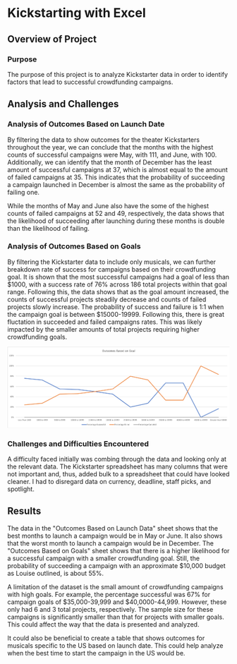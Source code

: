 # Kickstarting with Excel

## Overview of Project

### Purpose

The purpose of this project is to analyze Kickstarter data in order to identify factors that lead to successful crowdfunding campaigns. 

## Analysis and Challenges

### Analysis of Outcomes Based on Launch Date

By filtering the data to show outcomes for the theater Kickstarters throughout the year, we can conclude that the months with the highest counts of successful campaigns were May, with 111, and June, with 100. Additionally, we can identify that the month of December has the least amount of successful campaigns at 37, which is almost equal to the amount of failed campaigns at 35. This indicates that the probability of succeeding a campaign launched in December is almost the same as the probability of failing one. 

While the months of May and June also have the some of the highest counts of failed campaigns at 52 and 49, respectively, the data shows that the likelihood of succeeding after launching during these months is double than the likelihood of failing. 


### Analysis of Outcomes Based on Goals

By filtering the Kickstarter data to include only musicals, we can further breakdown rate of success for campaigns based on their crowdfunding goal. It is shown that the most successful campaigns had a goal of less than $1000, with a success rate of 76% across 186 total projects within that goal range. Following this, the data shows that as the goal amount increased, the counts of successful projects steadily decrease and counts of failed projects slowly increase. The probability of success and failure is 1:1 when the campaign goal is between $15000-19999. Following this, there is great fluctation in succeeded and failed campaigns rates. This was likely impacted by the smaller amounts of total projects requiring higher crowdfunding goals.

![Outcomes Vs Goals](Outcomes_vs_Goals.png)

### Challenges and Difficulties Encountered

A difficulty faced initially was combing through the data and looking only at the relevant data. The Kickstarter spreadsheet has many columns that were not important and, thus, added bulk to a spreadsheet that could have looked cleaner. I had to disregard data on currency, deadline, staff picks, and spotlight. 

## Results

The data in the "Outcomes Based on Launch Data" sheet shows that the best months to launch a campaign would be in May or June. It also shows that the worst month to launch a campaign would be in December. The "Outcomes Based on Goals" sheet shows that there is a higher likelihood for a successful campaign with a smaller crowdfunding goal. Still, the probability of succeeding a campaign with an approximate $10,000 budget as Louise outlined, is about 55%.

A limitation of the dataset is the small amount of crowdfunding campaigns with high goals. For example, the percentage successful was 67% for campaign goals of $35,000-39,999 and $40,0000-44,999. However, these only had 6 and 3 total projects, respectively. The sample size for these campaigns is significantly smaller than that for projects with smaller goals. This could affect the way that the data is presented and analyzed. 

It could also be beneficial to create a table that shows outcomes for musicals specific to the US based on launch date. This could help analyze when the best time to start the campaign in the US would be. 
